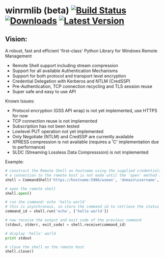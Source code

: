 # winrmlib (beta) [![Build Status](https://travis-ci.org/ianclegg/winrmlib.svg?branch=master)](https://travis-ci.org/ianclegg/winrmlib) [![Downloads](https://pypip.in/download/winrmlib/badge.svg)](https://pypi.python.org/pypi/winrmlib/) [![Latest Version](https://pypip.in/version/winrmlib/badge.svg)](https://pypi.python.org/pypi/winrmlib/)

## Vision:
A robust, fast and efficient 'first-class' Python Library for Windows Remote Management

- Remote Shell support including stream compression
- Support for all available Authentication Mechanisms
- Support for both protocol and transport level encryption
- Credential Delegation with Kerberos and NTLM (CredSSP)
- Pre-Authentication, TCP connection recycling and TLS session reuse
- Super safe and easy to use API

Known Issues:
- Protocol encryption (GSS API wrap) is not yet implemented, use HTTPS for now
- TCP connection reuse is not implemented
- Subscription has not been tested
- Lowlevel PUT operation not yet implemented
- Only Negotiate (NTLM) and CredSSP are currently available
- XPRESS compression is not available (requires a 'C' implementation due to performance)
- SLDC (Streaming Lossless Data Compresssion) is not implemented

Example:

```python
# construct the Remote Shell on hostname using the supplied credentials
# a connection to the remote host is not made until the 'open' method is called
shell = CommandShell('https://hostname:5986/wsman', 'domain\username', 'password')

# open the remote shell
shell.open()

# run the command: echo 'hello world'
# this is asynchronous, so store the command id to retrieve the status and output later
command_id = shell.run('echo', ['hello world'])

# now receive the output and exit code of the previous command
(stdout, stderr, exit_code) = shell.receive(command_id)

# display 'hello' world
print stdout

# close the shell on the remote host
shell.close()
```


